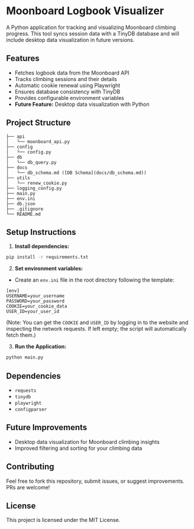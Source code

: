 # Moonboard Logbook Visualizer

A Python application for tracking and visualizing Moonboard climbing progress. This tool syncs session data with a TinyDB database and will include desktop data visualization in future versions.

## Features
- Fetches logbook data from the Moonboard API
- Tracks climbing sessions and their details
- Automatic cookie renewal using Playwright
- Ensures database consistency with TinyDB
- Provides configurable environment variables
- **Future Feature:** Desktop data visualization with Python

## Project Structure
```
├── api
│   └── moonboard_api.py
├── config
│   └── config.py
├── db
│   └── db_query.py
├── docs
│   └── db_schema.md ([DB Schema](docs/db_schema.md))
├── utils
│   └── renew_cookie.py
├── logging_config.py
├── main.py
├── env.ini
├── db.json
├── .gitignore
└── README.md
```

## Setup Instructions
1. **Install dependencies:**
```bash
pip install -r requirements.txt
```

2. **Set environment variables:**
- Create an `env.ini` file in the root directory following the template:
```
[env]
USERNAME=your_username
PASSWORD=your_password
COOKIE=your_cookie_data
USER_ID=your_user_id
```
(Note: You can get the `COOKIE` and `USER_ID` by logging in to the website and inspecting the network requests. If left empty; the script will automatically fetch them.)

3. **Run the Application:**
```bash
python main.py
```

## Dependencies
- `requests`
- `tinydb`
- `playwright`
- `configparser`

## Future Improvements
- Desktop data visualization for Moonboard climbing insights
- Improved filtering and sorting for your climbing data

## Contributing
Feel free to fork this repository, submit issues, or suggest improvements. PRs are welcome!

## License
This project is licensed under the MIT License.
